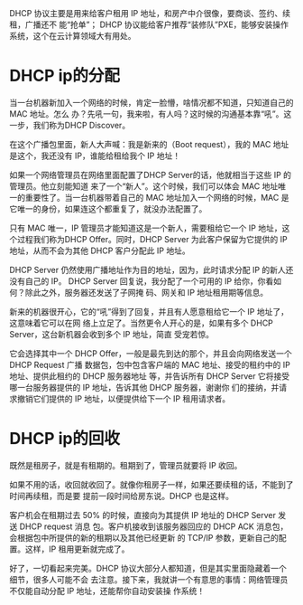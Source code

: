 DHCP 协议主要是用来给客户租用 IP 地址，和房产中介很像，要商谈、签约、续租，广播还不
能“抢单”；
DHCP 协议能给客户推荐“装修队”PXE，能够安装操作系统，这个在云计算领域大有用处。

# DHCP ip的分配

当一台机器新加入一个网络的时候，肯定一脸懵，啥情况都不知道，只知道自己的 MAC 地址。怎么
办？先吼一句，我来啦，有人吗？这时候的沟通基本靠“吼”。这一步，我们称为DHCP Discover。

在这个广播包里面，新人大声喊：我是新来的（Boot request），我的 MAC 地址是这个，我还没有
IP，谁能给租给我个 IP 地址！

如果一个网络管理员在网络里面配置了DHCP Server的话，他就相当于这些 IP 的管理员。他立刻能知道
来了一个“新人”。这个时候，我们可以体会 MAC 地址唯一的重要性了。当一台机器带着自己的 MAC
地址加入一个网络的时候，MAC 是它唯一的身份，如果连这个都重复了，就没办法配置了。

只有 MAC 唯一，IP 管理员才能知道这是一个新人，需要租给它一个 IP 地址，这个过程我们称为DHCP
Offer。同时，DHCP Server 为此客户保留为它提供的 IP 地址，从而不会为其他 DHCP 客户分配此 IP
地址。

DHCP Server 仍然使用广播地址作为目的地址，因为，此时请求分配 IP 的新人还没有自己的 IP。
DHCP Server 回复说，我分配了一个可用的 IP 给你，你看如何？除此之外，服务器还发送了子网掩
码、网关和 IP 地址租用期等信息。

新来的机器很开心，它的“吼”得到了回复，并且有人愿意租给它一个 IP 地址了，这意味着它可以在网
络上立足了。当然更令人开心的是，如果有多个 DHCP Server，这台新机器会收到多个 IP 地址，简直
受宠若惊。

它会选择其中一个 DHCP Offer，一般是最先到达的那个，并且会向网络发送一个 DHCP Request 广播
数据包，包中包含客户端的 MAC 地址、接受的租约中的 IP 地址、提供此租约的 DHCP 服务器地址
等，并告诉所有 DHCP Server 它将接受哪一台服务器提供的 IP 地址，告诉其他 DHCP 服务器，谢谢你
们的接纳，并请求撤销它们提供的 IP 地址，以便提供给下一个 IP 租用请求者。

# DHCP ip的回收

既然是租房子，就是有租期的。租期到了，管理员就要将 IP 收回。

如果不用的话，收回就收回了。就像你租房子一样，如果还要续租的话，不能到了时间再续租，而是要
提前一段时间给房东说。DHCP 也是这样。

客户机会在租期过去 50% 的时候，直接向为其提供 IP 地址的 DHCP Server 发送 DHCP request 消息
包。客户机接收到该服务器回应的 DHCP ACK 消息包，会根据包中所提供的新的租期以及其他已经更新
的 TCP/IP 参数，更新自己的配置。这样，IP 租用更新就完成了。

好了，一切看起来完美。DHCP 协议大部分人都知道，但是其实里面隐藏着一个细节，很多人可能不会
去注意。接下来，我就讲一个有意思的事情：网络管理员不仅能自动分配 IP 地址，还能帮你自动安装操
作系统！